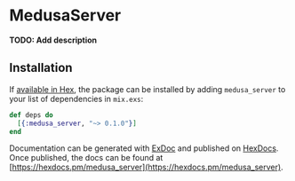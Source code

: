 # MedusaServer

**TODO: Add description**

## Installation

If [available in Hex](https://hex.pm/docs/publish), the package can be installed
by adding `medusa_server` to your list of dependencies in `mix.exs`:

```elixir
def deps do
  [{:medusa_server, "~> 0.1.0"}]
end
```

Documentation can be generated with [ExDoc](https://github.com/elixir-lang/ex_doc)
and published on [HexDocs](https://hexdocs.pm). Once published, the docs can
be found at [https://hexdocs.pm/medusa_server](https://hexdocs.pm/medusa_server).


